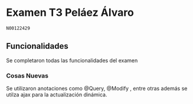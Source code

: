 # Examen T3 Peláez Álvaro
```
N00122429
```

## Funcionalidades

Se completaron todas las funcionalidades del examen 

### Cosas Nuevas

Se utilizaron anotaciones como @Query, @Modify , entre otras además se utilza ajax para la actualización dinámica.

